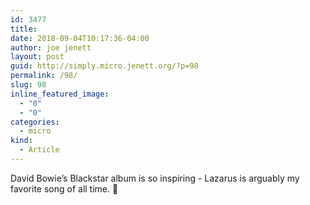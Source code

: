 ```yaml
---
id: 3477
title: 
date: 2018-09-04T10:17:36-04:00
author: joe jenett
layout: post
guid: http://simply.micro.jenett.org/?p=98
permalink: /98/
slug: 98
inline_featured_image:
  - "0"
  - "0"
categories:
  - micro
kind:
  - Article
---
```

David Bowie’s Blackstar album is so inspiring - Lazarus is arguably my favorite song of all time. 🎵